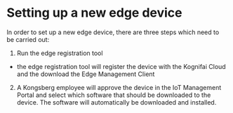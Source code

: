 # Setting up a new edge device
In order to set up a new edge device, there are three steps which need to be carried out:
1) Run the edge registration tool
- the edge registration tool will register the device with the Kognifai Cloud and the download the Edge Management Client
2) A Kongsberg employee will approve the device in the IoT Management Portal and select which software that should be downloaded to the device. The software will automatically be downloaded and installed.
